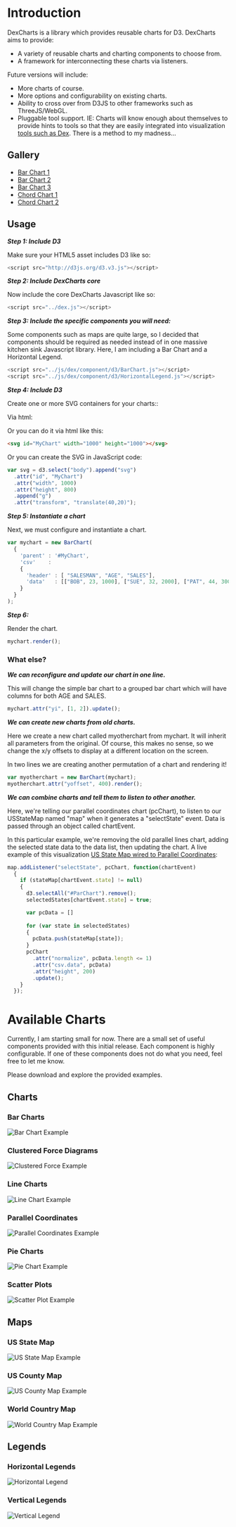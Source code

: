 # Introduction

DexCharts is a library which provides reusable charts for D3. DexCharts aims to provide:

* A variety of reusable charts and charting components to choose from.
* A framework for interconnecting these charts via listeners.

Future versions will include:

* More charts of course.
* More options and configurability on existing charts.
* Ability to cross over from D3JS to other frameworks such as ThreeJS/WebGL.
* Pluggable tool support.  IE: Charts will know enough about themselves to provide hints to tools so that they are easily integrated into visualization [tools such as Dex](http://dexvis.com/).  There is a method to my madness...

## Gallery

* [Bar Chart 1](http://dexvis.com/dexcharts/dist/2013.11.14/examples/BarChart1.html)
* [Bar Chart 2](http://dexvis.com/dexcharts/dist/2013.11.14/examples/BarChart2.html)
* [Bar Chart 3](http://dexvis.com/dexcharts/dist/2013.11.14/examples/BarChart3.html)
* [Chord Chart 1](http://dexvis.com/dexcharts/dist/2013.11.14/examples/Chord1.html)
* [Chord Chart 2](http://dexvis.com/dexcharts/dist/2013.11.14/examples/Chord2.html)

## Usage

_**Step 1: Include D3**_

Make sure your HTML5 asset includes D3 like so:

```javascript
<script src="http://d3js.org/d3.v3.js"></script>
```

_**Step 2: Include DexCharts core**_

Now include the core DexCharts Javascript like so:

```javascript
<script src="../dex.js"></script>
```

_**Step 3: Include the specific components you will need:**_

Some components such as maps are quite large, so I decided that components should be required as needed instead of in one massive kitchen sink Javascript library.  Here, I am including a Bar Chart and a Horizontal Legend.

```javascript
<script src="../js/dex/component/d3/BarChart.js"></script>
<script src="../js/dex/component/d3/HorizontalLegend.js"></script>
```

_**Step 4: Include D3**_

Create one or more SVG containers for your charts::

Via html:

Or you can do it via html like this:

```html
<svg id="MyChart" width="1000" height="1000"></svg>
```

Or you can create the SVG in JavaScript code:

```javascript
var svg = d3.select("body").append("svg")
  .attr("id", "MyChart")
  .attr("width", 1000)
  .attr("height", 800)
  .append("g")
  .attr("transform", "translate(40,20)");
```

_**Step 5: Instantiate a chart**_

Next, we must configure and instantiate a chart.

```javascript
var mychart = new BarChart(
  {
    'parent' : '#MyChart',
    'csv'    :
    {
      'header' : [ "SALESMAN", "AGE", "SALES"],
      'data'   : [["BOB", 23, 1000], ["SUE", 32, 2000], ["PAT", 44, 3000]]
    }
  }
);
```

_**Step 6:**_

Render the chart.

```javascript
mychart.render();
```

### What else?

_**We can reconfigure and update our chart in one line.**_

This will change the simple bar chart to a grouped bar chart which will have columns for both AGE and SALES.

```javascript
mychart.attr("yi", [1, 2]).update();
```

_**We can create new charts from old charts.**_

Here we create a new chart called myotherchart from mychart.  It will inherit all parameters from the original.  Of course, this makes no sense, so we change the x/y offsets to display at a different location on the screen.

In two lines we are creating another permutation of a chart and rendering it!

```javascript
var myotherchart = new BarChart(mychart);
myotherchart.attr("yoffset", 400).render();
```

_**We can combine charts and tell them to listen to other another.**_

Here, we're telling our parallel coordinates chart (pcChart), to listen to our USStateMap named "map" when it generates a "selectState" event.  Data is passed through an object called chartEvent.

In this particular example, we're removing the old parallel lines chart, adding the selected state data to the data list, then updating the chart.  A live example of this visualization [US State Map wired to Parallel Coordinates](http://dexvis.com/vis/blog/2013/mar/reusable6/html/ParallelCoordinates3.html):

```javascript
map.addListener("selectState", pcChart, function(chartEvent)
  {
    if (stateMap[chartEvent.state] != null)
  	{
  	  d3.selectAll("#ParChart").remove();
  	  selectedStates[chartEvent.state] = true;

  	  var pcData = []
  	  
  	  for (var state in selectedStates)
  	  {
  	  	pcData.push(stateMap[state]);
  	  }
	  pcChart
	    .attr("normalize", pcData.length <= 1)
	    .attr("csv.data", pcData)
	    .attr("height", 200)
	    .update();
  	}
  });
```
# Available Charts

Currently, I am starting small for now.  There are a small set of useful components provided with this initial release.  Each component is highly configurable.  If one of these components does not do what you need, feel free to let me know.

Please download and explore the provided examples.

## Charts
### Bar Charts
![Bar Chart Example](http://dexvis.files.wordpress.com/2013/03/barchart1.png?w=688&h=715)
### Clustered Force Diagrams
![Clustered Force Example](http://dexvis.files.wordpress.com/2013/03/image29.png?w=611&h=567)
### Line Charts
![Line Chart Example](http://dexvis.files.wordpress.com/2013/03/reusabledemo2.png?w=640)
### Parallel Coordinates
![Parallel Coordinates Example](http://dexvis.files.wordpress.com/2013/03/image27.png?w=471&h=360)
### Pie Charts
![Pie Chart Example](http://dexvis.files.wordpress.com/2013/03/image21.png?w=386&h=411)
### Scatter Plots
![Scatter Plot Example](http://dexvis.files.wordpress.com/2013/03/scatterplot1.png?w=663&h=655)
## Maps
### US State Map
![US State Map Example](http://dexvis.files.wordpress.com/2013/03/image10.png?w=666&h=368)
### US County Map
![US County Map Example](http://dexvis.files.wordpress.com/2013/03/image32.png?w=621&h=343)
### World Country Map
![World Country Map Example](http://dexvis.files.wordpress.com/2013/03/image33.png?w=619&h=442)
## Legends
### Horizontal Legends
![Horizontal Legend](http://dexvis.files.wordpress.com/2013/03/horizontalordinallegend.png?w=636&h=170)
### Vertical Legends
![Vertical Legend](http://dexvis.files.wordpress.com/2013/03/image12.png?w=780&h=543)
